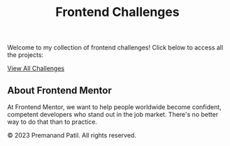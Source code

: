 <!DOCTYPE html>
<html lang="en">
<head>
    <meta charset="UTF-8">
    <meta name="viewport" content="width=device-width, initial-scale=1.0">
    <title>Frontend Challenges</title>
    <link rel="stylesheet" href="styles.css">
</head>
<body>
    <header>
        <h1>Frontend Challenges</h1>
    </header>
    <main>
        <section class="intro">
            <p>Welcome to my collection of frontend challenges! Click below to access all the projects:</p>
            <a href="https://patilprem21.github.io/frontend-challenges/" class="cta-button">View All Challenges</a>
        </section>
        <section class="about">
            <h2>About Frontend Mentor</h2>
            <p>At Frontend Mentor, we want to help people worldwide become confident, competent developers who stand out in the job market. There's no better way to do that than to practice.</p>
        </section>
    </main>
    <footer>
        <p>&copy; 2023 Premanand Patil. All rights reserved.</p>
    </footer>
</body>
</html>
